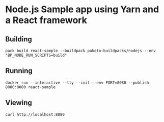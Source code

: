 # Node.js Sample app using Yarn and a React framework

## Building

`pack build react-sample --buildpack paketo-buildpacks/nodejs --env "BP_NODE_RUN_SCRIPTS=build"`

## Running

`docker run --interactive --tty --init --env PORT=8080 --publish 8080:8080 react-sample`

## Viewing

`curl http://localhost:8080`
